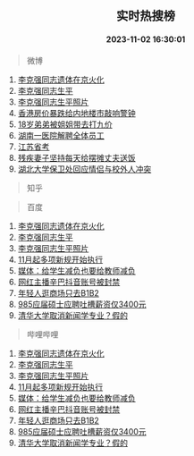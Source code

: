 <div align="center"><h2>实时热搜榜</h2><h4>2023-11-02 16:30:01</h4></div>

> 微博  

1. [李克强同志遗体在京火化](https://s.weibo.com/weibo?q=%23%E6%9D%8E%E5%85%8B%E5%BC%BA%E5%90%8C%E5%BF%97%E9%81%97%E4%BD%93%E5%9C%A8%E4%BA%AC%E7%81%AB%E5%8C%96%23&t=31&band_rank=1&Refer=top)<br />
2. [李克强同志生平](https://s.weibo.com/weibo?q=%23%E6%9D%8E%E5%85%8B%E5%BC%BA%E5%90%8C%E5%BF%97%E7%94%9F%E5%B9%B3%23&t=31&band_rank=2&Refer=top)<br />
3. [李克强同志生平照片](https://s.weibo.com/weibo?q=%23%E6%9D%8E%E5%85%8B%E5%BC%BA%E5%90%8C%E5%BF%97%E7%94%9F%E5%B9%B3%E7%85%A7%E7%89%87%23&t=31&band_rank=3&Refer=top)<br />
4. [香港房价暴跌给内地楼市敲响警钟](https://s.weibo.com/weibo?q=%23%E9%A6%99%E6%B8%AF%E6%88%BF%E4%BB%B7%E6%9A%B4%E8%B7%8C%E7%BB%99%E5%86%85%E5%9C%B0%E6%A5%BC%E5%B8%82%E6%95%B2%E5%93%8D%E8%AD%A6%E9%92%9F%23&t=31&band_rank=4&Refer=top)<br />
5. [18岁弟弟被姐姐带去打九价](https://s.weibo.com/weibo?q=%2318%E5%B2%81%E5%BC%9F%E5%BC%9F%E8%A2%AB%E5%A7%90%E5%A7%90%E5%B8%A6%E5%8E%BB%E6%89%93%E4%B9%9D%E4%BB%B7%23&t=31&band_rank=5&Refer=top)<br />
6. [湖南一医院解聘全体员工](https://s.weibo.com/weibo?q=%23%E6%B9%96%E5%8D%97%E4%B8%80%E5%8C%BB%E9%99%A2%E8%A7%A3%E8%81%98%E5%85%A8%E4%BD%93%E5%91%98%E5%B7%A5%23&t=31&band_rank=6&Refer=top)<br />
7. [江苏省考](https://s.weibo.com/weibo?q=%E6%B1%9F%E8%8B%8F%E7%9C%81%E8%80%83&t=31&band_rank=7&Refer=top)<br />
8. [残疾妻子坚持每天给摆摊丈夫送饭](https://s.weibo.com/weibo?q=%23%E6%AE%8B%E7%96%BE%E5%A6%BB%E5%AD%90%E5%9D%9A%E6%8C%81%E6%AF%8F%E5%A4%A9%E7%BB%99%E6%91%86%E6%91%8A%E4%B8%88%E5%A4%AB%E9%80%81%E9%A5%AD%23&t=31&band_rank=8&Refer=top)<br />
9. [湖北大学保卫处回应情侣与校外人冲突](https://s.weibo.com/weibo?q=%23%E6%B9%96%E5%8C%97%E5%A4%A7%E5%AD%A6%E4%BF%9D%E5%8D%AB%E5%A4%84%E5%9B%9E%E5%BA%94%E6%83%85%E4%BE%A3%E4%B8%8E%E6%A0%A1%E5%A4%96%E4%BA%BA%E5%86%B2%E7%AA%81%23&t=31&band_rank=9&Refer=top)<br />

> 知乎  


> 百度  

1. [李克强同志遗体在京火化](https://www.baidu.com/s?wd=%E6%9D%8E%E5%85%8B%E5%BC%BA%E5%90%8C%E5%BF%97%E9%81%97%E4%BD%93%E5%9C%A8%E4%BA%AC%E7%81%AB%E5%8C%96&sa=fyb_news&rsv_dl=fyb_news)<br />
2. [李克强同志生平](https://www.baidu.com/s?wd=%E6%9D%8E%E5%85%8B%E5%BC%BA%E5%90%8C%E5%BF%97%E7%94%9F%E5%B9%B3&sa=fyb_news&rsv_dl=fyb_news)<br />
3. [李克强同志生平照片](https://www.baidu.com/s?wd=%E6%9D%8E%E5%85%8B%E5%BC%BA%E5%90%8C%E5%BF%97%E7%94%9F%E5%B9%B3%E7%85%A7%E7%89%87&sa=fyb_news&rsv_dl=fyb_news)<br />
4. [11月起多项新规开始执行](https://www.baidu.com/s?wd=11%E6%9C%88%E8%B5%B7%E5%A4%9A%E9%A1%B9%E6%96%B0%E8%A7%84%E5%BC%80%E5%A7%8B%E6%89%A7%E8%A1%8C&sa=fyb_news&rsv_dl=fyb_news)<br />
5. [媒体：给学生减负也要给教师减负](https://www.baidu.com/s?wd=%E5%AA%92%E4%BD%93%EF%BC%9A%E7%BB%99%E5%AD%A6%E7%94%9F%E5%87%8F%E8%B4%9F%E4%B9%9F%E8%A6%81%E7%BB%99%E6%95%99%E5%B8%88%E5%87%8F%E8%B4%9F&sa=fyb_news&rsv_dl=fyb_news)<br />
6. [网红主播辛巴抖音账号被封禁](https://www.baidu.com/s?wd=%E7%BD%91%E7%BA%A2%E4%B8%BB%E6%92%AD%E8%BE%9B%E5%B7%B4%E6%8A%96%E9%9F%B3%E8%B4%A6%E5%8F%B7%E8%A2%AB%E5%B0%81%E7%A6%81&sa=fyb_news&rsv_dl=fyb_news)<br />
7. [年轻人逛商场只去B1B2](https://www.baidu.com/s?wd=%E5%B9%B4%E8%BD%BB%E4%BA%BA%E9%80%9B%E5%95%86%E5%9C%BA%E5%8F%AA%E5%8E%BBB1B2&sa=fyb_news&rsv_dl=fyb_news)<br />
8. [985应届硕士应聘吐槽薪资仅3400元](https://www.baidu.com/s?wd=985%E5%BA%94%E5%B1%8A%E7%A1%95%E5%A3%AB%E5%BA%94%E8%81%98%E5%90%90%E6%A7%BD%E8%96%AA%E8%B5%84%E4%BB%853400%E5%85%83&sa=fyb_news&rsv_dl=fyb_news)<br />
9. [清华大学取消新闻学专业？假的](https://www.baidu.com/s?wd=%E6%B8%85%E5%8D%8E%E5%A4%A7%E5%AD%A6%E5%8F%96%E6%B6%88%E6%96%B0%E9%97%BB%E5%AD%A6%E4%B8%93%E4%B8%9A%EF%BC%9F%E5%81%87%E7%9A%84&sa=fyb_news&rsv_dl=fyb_news)<br />

> 哔哩哔哩  

1. [李克强同志遗体在京火化](https://www.baidu.com/s?wd=%E6%9D%8E%E5%85%8B%E5%BC%BA%E5%90%8C%E5%BF%97%E9%81%97%E4%BD%93%E5%9C%A8%E4%BA%AC%E7%81%AB%E5%8C%96&sa=fyb_news&rsv_dl=fyb_news)<br />
2. [李克强同志生平](https://www.baidu.com/s?wd=%E6%9D%8E%E5%85%8B%E5%BC%BA%E5%90%8C%E5%BF%97%E7%94%9F%E5%B9%B3&sa=fyb_news&rsv_dl=fyb_news)<br />
3. [李克强同志生平照片](https://www.baidu.com/s?wd=%E6%9D%8E%E5%85%8B%E5%BC%BA%E5%90%8C%E5%BF%97%E7%94%9F%E5%B9%B3%E7%85%A7%E7%89%87&sa=fyb_news&rsv_dl=fyb_news)<br />
4. [11月起多项新规开始执行](https://www.baidu.com/s?wd=11%E6%9C%88%E8%B5%B7%E5%A4%9A%E9%A1%B9%E6%96%B0%E8%A7%84%E5%BC%80%E5%A7%8B%E6%89%A7%E8%A1%8C&sa=fyb_news&rsv_dl=fyb_news)<br />
5. [媒体：给学生减负也要给教师减负](https://www.baidu.com/s?wd=%E5%AA%92%E4%BD%93%EF%BC%9A%E7%BB%99%E5%AD%A6%E7%94%9F%E5%87%8F%E8%B4%9F%E4%B9%9F%E8%A6%81%E7%BB%99%E6%95%99%E5%B8%88%E5%87%8F%E8%B4%9F&sa=fyb_news&rsv_dl=fyb_news)<br />
6. [网红主播辛巴抖音账号被封禁](https://www.baidu.com/s?wd=%E7%BD%91%E7%BA%A2%E4%B8%BB%E6%92%AD%E8%BE%9B%E5%B7%B4%E6%8A%96%E9%9F%B3%E8%B4%A6%E5%8F%B7%E8%A2%AB%E5%B0%81%E7%A6%81&sa=fyb_news&rsv_dl=fyb_news)<br />
7. [年轻人逛商场只去B1B2](https://www.baidu.com/s?wd=%E5%B9%B4%E8%BD%BB%E4%BA%BA%E9%80%9B%E5%95%86%E5%9C%BA%E5%8F%AA%E5%8E%BBB1B2&sa=fyb_news&rsv_dl=fyb_news)<br />
8. [985应届硕士应聘吐槽薪资仅3400元](https://www.baidu.com/s?wd=985%E5%BA%94%E5%B1%8A%E7%A1%95%E5%A3%AB%E5%BA%94%E8%81%98%E5%90%90%E6%A7%BD%E8%96%AA%E8%B5%84%E4%BB%853400%E5%85%83&sa=fyb_news&rsv_dl=fyb_news)<br />
9. [清华大学取消新闻学专业？假的](https://www.baidu.com/s?wd=%E6%B8%85%E5%8D%8E%E5%A4%A7%E5%AD%A6%E5%8F%96%E6%B6%88%E6%96%B0%E9%97%BB%E5%AD%A6%E4%B8%93%E4%B8%9A%EF%BC%9F%E5%81%87%E7%9A%84&sa=fyb_news&rsv_dl=fyb_news)<br />
